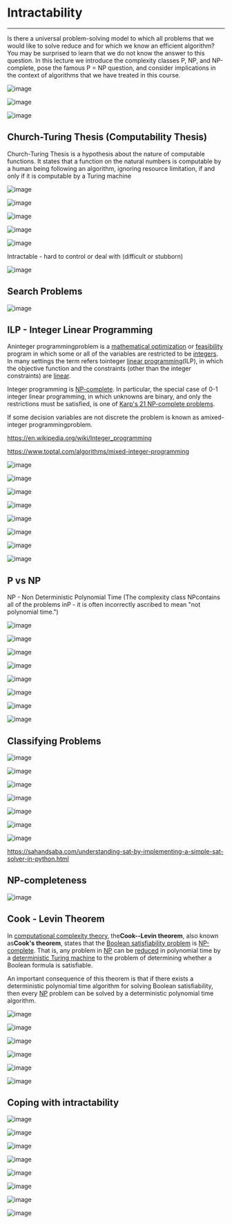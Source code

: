 # Intractability

---

Is there a universal problem-solving model to which all problems that we would like to solve reduce and for which we know an efficient algorithm? You may be surprised to learn that we do not know the answer to this question. In this lecture we introduce the complexity classes P, NP, and NP-complete, pose the famous P = NP question, and consider implications in the context of algorithms that we have treated in this course.

![image](media/Intractability-image1.png)

![image](media/Intractability-image2.png)

![image](media/Intractability-image3.png)

## Church-Turing Thesis (Computability Thesis)

Church-Turing Thesis is a hypothesis about the nature of computable functions. It states that a function on the natural numbers is computable by a human being following an algorithm, ignoring resource limitation, if and only if it is computable by a Turing machine

![image](media/Intractability-image4.png)

![image](media/Intractability-image5.png)

![image](media/Intractability-image6.png)

![image](media/Intractability-image7.png)

![image](media/Intractability-image8.png)

Intractable - hard to control or deal with (difficult or stubborn)

![image](media/Intractability-image9.png)

## Search Problems

![image](media/Intractability-image10.png)

## ILP - Integer Linear Programming

Aninteger programmingproblem is a [mathematical optimization](https://en.wikipedia.org/wiki/Mathematical_optimization) or [feasibility](https://en.wikipedia.org/wiki/Constraint_satisfaction_problem) program in which some or all of the variables are restricted to be [integers](https://en.wikipedia.org/wiki/Integer). In many settings the term refers tointeger [linear programming](https://en.wikipedia.org/wiki/Linear_programming)(ILP), in which the objective function and the constraints (other than the integer constraints) are [linear](https://en.wikipedia.org/wiki/Linear_function_(calculus)).

Integer programming is [NP-complete](https://en.wikipedia.org/wiki/NP-complete). In particular, the special case of 0-1 integer linear programming, in which unknowns are binary, and only the restrictions must be satisfied, is one of [Karp's 21 NP-complete problems](https://en.wikipedia.org/wiki/Karp%27s_21_NP-complete_problems).

If some decision variables are not discrete the problem is known as amixed-integer programmingproblem.

<https://en.wikipedia.org/wiki/Integer_programming>

<https://www.toptal.com/algorithms/mixed-integer-programming>

![image](media/Intractability-image11.png)

![image](media/Intractability-image12.png)

![image](media/Intractability-image13.png)

![image](media/Intractability-image14.png)

![image](media/Intractability-image15.png)

![image](media/Intractability-image16.png)

![image](media/Intractability-image17.png)

![image](media/Intractability-image18.png)

## P vs NP

NP - Non Deterministic Polynomial Time (The complexity class NPcontains all of the problems inP - it is often incorrectly ascribed to mean "not polynomial time.")

![image](media/Intractability-image19.png)

![image](media/Intractability-image20.png)

![image](media/Intractability-image21.png)

![image](media/Intractability-image22.png)

![image](media/Intractability-image23.png)

![image](media/Intractability-image24.png)

![image](media/Intractability-image25.png)

![image](media/Intractability-image26.png)

## Classifying Problems

![image](media/Intractability-image27.png)

![image](media/Intractability-image28.png)

![image](media/Intractability-image29.png)

![image](media/Intractability-image30.png)

![image](media/Intractability-image31.png)

![image](media/Intractability-image32.png)

![image](media/Intractability-image33.png)

<https://sahandsaba.com/understanding-sat-by-implementing-a-simple-sat-solver-in-python.html>

## NP-completeness

![image](media/Intractability-image34.png)

## Cook - Levin Theorem

In [computational complexity theory](https://en.wikipedia.org/wiki/Computational_complexity_theory), the**Cook--Levin theorem**, also known as**Cook's theorem**, states that the [Boolean satisfiability problem](https://en.wikipedia.org/wiki/Boolean_satisfiability_problem) is [NP-complete](https://en.wikipedia.org/wiki/NP-completeness). That is, any problem in [NP](https://en.wikipedia.org/wiki/NP_(complexity)) can be [reduced](https://en.wikipedia.org/wiki/Reduction_(complexity)) in polynomial time by a [deterministic Turing machine](https://en.wikipedia.org/wiki/Deterministic_Turing_machine) to the problem of determining whether a Boolean formula is satisfiable.

An important consequence of this theorem is that if there exists a deterministic polynomial time algorithm for solving Boolean satisfiability, then every [NP](https://en.wikipedia.org/wiki/NP_(complexity)) problem can be solved by a deterministic polynomial time algorithm.

![image](media/Intractability-image35.png)

![image](media/Intractability-image36.png)

![image](media/Intractability-image37.png)

![image](media/Intractability-image38.png)

![image](media/Intractability-image39.png)

![image](media/Intractability-image40.png)

## Coping with intractability

![image](media/Intractability-image41.png)

![image](media/Intractability-image42.png)

![image](media/Intractability-image43.png)

![image](media/Intractability-image44.png)

![image](media/Intractability-image45.png)

![image](media/Intractability-image46.png)

![image](media/Intractability-image47.png)

![image](media/Intractability-image48.png)
